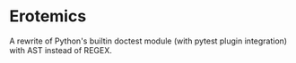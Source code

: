 # Erotemics
A rewrite of Python's builtin doctest module (with pytest plugin integration) with AST instead of REGEX.
